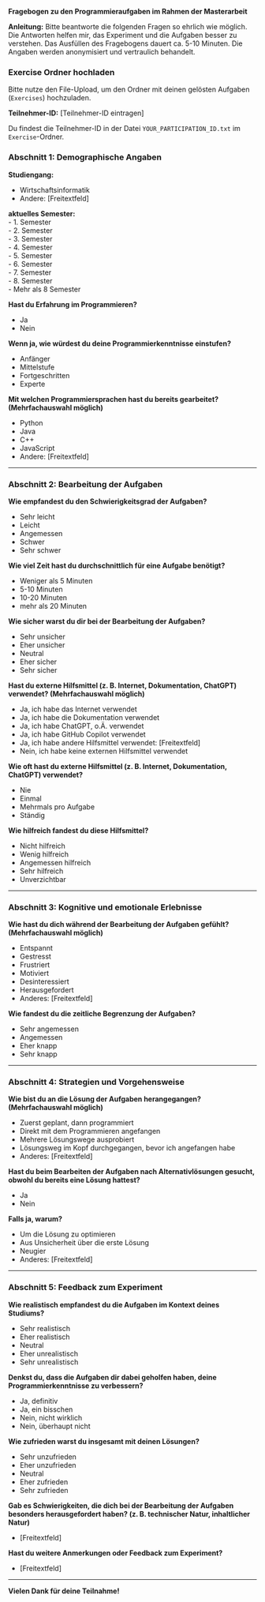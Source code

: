 **Fragebogen zu den Programmieraufgaben im Rahmen der Masterarbeit**

**Anleitung:** Bitte beantworte die folgenden Fragen so ehrlich wie möglich. Die Antworten helfen mir, das Experiment und die Aufgaben besser zu verstehen.
Das Ausfüllen des Fragebogens dauert ca. 5-10 Minuten. Die Angaben werden anonymisiert und vertraulich behandelt.

### Exercise Ordner hochladen
Bitte nutze den File-Upload, um den Ordner mit deinen gelösten Aufgaben (`Exercises`) hochzuladen.

**Teilnehmer-ID:** [Teilnehmer-ID eintragen]

Du findest die Teilnehmer-ID in der Datei `YOUR_PARTICIPATION_ID.txt` im `Exercise`-Ordner.

### Abschnitt 1: Demographische Angaben
**Studiengang:**  
   - Wirtschaftsinformatik
   - Andere: [Freitextfeld]

**aktuelles Semester:**  
    - 1. Semester  
    - 2. Semester  
    - 3. Semester  
    - 4. Semester  
    - 5. Semester  
    - 6. Semester  
    - 7. Semester  
    - 8. Semester  
    - Mehr als 8 Semester

**Hast du Erfahrung im Programmieren?**  
   - Ja  
   - Nein

**Wenn ja, wie würdest du deine Programmierkenntnisse einstufen?**  
   - Anfänger  
   - Mittelstufe  
   - Fortgeschritten  
   - Experte

**Mit welchen Programmiersprachen hast du bereits gearbeitet? (Mehrfachauswahl möglich)**  
   - Python  
   - Java  
   - C++  
   - JavaScript  
   - Andere: [Freitextfeld]

---

### Abschnitt 2: Bearbeitung der Aufgaben

**Wie empfandest du den Schwierigkeitsgrad der Aufgaben?**  
   - Sehr leicht  
   - Leicht  
   - Angemessen  
   - Schwer  
   - Sehr schwer

**Wie viel Zeit hast du durchschnittlich für eine Aufgabe benötigt?**  
   - Weniger als 5 Minuten
   - 5-10 Minuten
   - 10-20 Minuten
   - mehr als 20 Minuten

**Wie sicher warst du dir bei der Bearbeitung der Aufgaben?**  
   - Sehr unsicher  
   - Eher unsicher  
   - Neutral  
   - Eher sicher  
   - Sehr sicher

**Hast du externe Hilfsmittel (z. B. Internet, Dokumentation, ChatGPT) verwendet? (Mehrfachauswahl möglich)**  
   - Ja, ich habe das Internet verwendet
   - Ja, ich habe die Dokumentation verwendet
   - Ja, ich habe ChatGPT, o.Ä. verwendet
   - Ja, ich habe GitHub Copilot verwendet
   - Ja, ich habe andere Hilfsmittel verwendet: [Freitextfeld]
   - Nein, ich habe keine externen Hilfsmittel verwendet

**Wie oft hast du externe Hilfsmittel (z. B. Internet, Dokumentation, ChatGPT) verwendet?**  
   - Nie  
   - Einmal  
   - Mehrmals pro Aufgabe  
   - Ständig

**Wie hilfreich fandest du diese Hilfsmittel?**  
   - Nicht hilfreich  
   - Wenig hilfreich  
   - Angemessen hilfreich  
   - Sehr hilfreich  
   - Unverzichtbar

---

### Abschnitt 3: Kognitive und emotionale Erlebnisse

**Wie hast du dich während der Bearbeitung der Aufgaben gefühlt? (Mehrfachauswahl möglich)**  
   - Entspannt  
   - Gestresst  
   - Frustriert  
   - Motiviert  
   - Desinteressiert  
   - Herausgefordert  
   - Anderes: [Freitextfeld]

**Wie fandest du die zeitliche Begrenzung der Aufgaben?**  
   - Sehr angemessen  
   - Angemessen  
   - Eher knapp  
   - Sehr knapp

---

### Abschnitt 4: Strategien und Vorgehensweise

**Wie bist du an die Lösung der Aufgaben herangegangen? (Mehrfachauswahl möglich)**  
   - Zuerst geplant, dann programmiert  
   - Direkt mit dem Programmieren angefangen  
   - Mehrere Lösungswege ausprobiert  
   - Lösungsweg im Kopf durchgegangen, bevor ich angefangen habe  
   - Anderes: [Freitextfeld]

**Hast du beim Bearbeiten der Aufgaben nach Alternativlösungen gesucht, obwohl du bereits eine Lösung hattest?**  
   - Ja  
   - Nein

**Falls ja, warum?**  
   - Um die Lösung zu optimieren  
   - Aus Unsicherheit über die erste Lösung  
   - Neugier  
   - Anderes: [Freitextfeld]

---

### Abschnitt 5: Feedback zum Experiment

**Wie realistisch empfandest du die Aufgaben im Kontext deines Studiums?**  
   - Sehr realistisch  
   - Eher realistisch  
   - Neutral  
   - Eher unrealistisch  
   - Sehr unrealistisch

**Denkst du, dass die Aufgaben dir dabei geholfen haben, deine Programmierkenntnisse zu verbessern?**  
   - Ja, definitiv  
   - Ja, ein bisschen  
   - Nein, nicht wirklich  
   - Nein, überhaupt nicht

**Wie zufrieden warst du insgesamt mit deinen Lösungen?**  
   - Sehr unzufrieden  
   - Eher unzufrieden  
   - Neutral  
   - Eher zufrieden  
   - Sehr zufrieden

**Gab es Schwierigkeiten, die dich bei der Bearbeitung der Aufgaben besonders herausgefordert haben? (z. B. technischer Natur, inhaltlicher Natur)**  
   - [Freitextfeld]

**Hast du weitere Anmerkungen oder Feedback zum Experiment?**  
   - [Freitextfeld]

---

**Vielen Dank für deine Teilnahme!**
